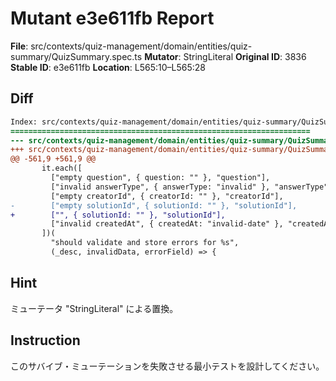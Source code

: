 # Mutant e3e611fb Report

**File**: src/contexts/quiz-management/domain/entities/quiz-summary/QuizSummary.spec.ts
**Mutator**: StringLiteral
**Original ID**: 3836
**Stable ID**: e3e611fb
**Location**: L565:10–L565:28

## Diff

```diff
Index: src/contexts/quiz-management/domain/entities/quiz-summary/QuizSummary.spec.ts
===================================================================
--- src/contexts/quiz-management/domain/entities/quiz-summary/QuizSummary.spec.ts	original
+++ src/contexts/quiz-management/domain/entities/quiz-summary/QuizSummary.spec.ts	mutated #3836
@@ -561,9 +561,9 @@
       it.each([
         ["empty question", { question: "" }, "question"],
         ["invalid answerType", { answerType: "invalid" }, "answerType"],
         ["empty creatorId", { creatorId: "" }, "creatorId"],
-        ["empty solutionId", { solutionId: "" }, "solutionId"],
+        ["", { solutionId: "" }, "solutionId"],
         ["invalid createdAt", { createdAt: "invalid-date" }, "createdAt"],
       ])(
         "should validate and store errors for %s",
         (_desc, invalidData, errorField) => {
```

## Hint

ミューテータ "StringLiteral" による置換。

## Instruction

このサバイブ・ミューテーションを失敗させる最小テストを設計してください。
